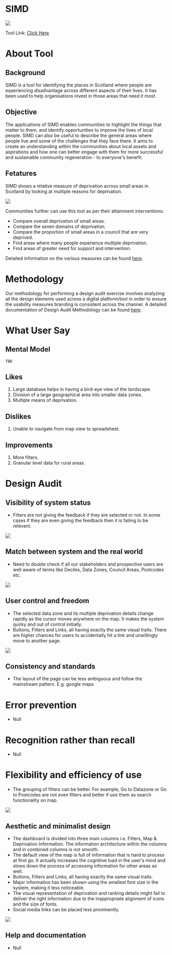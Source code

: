 
# SIMD

![](https://lh4.googleusercontent.com/1WWgUrGvOZLZjUQgsM9KxyX_ViwJTMMXHgZ4IA2H-_Tfq8eLx2sZqveQU3QXwQo3Slc1w8U-MwYoZlG9LDxXlU7W_TFQIpkb8u5vEmv67viE-jfCwgS8OOzIP0Ba1JxUhdY6HzI3)

Tool Link: [Click Here](https://simd.scot/#/simd2020/BTTTFTT/9/-4.0000/55.9000/)

# About Tool

## Background

SIMD is a tool for identifying the places in Scotland where people are experiencing disadvantage across different aspects of their lives. It has been used to help organisations invest in those areas that need it most.

## Objective

The applications of SIMD enables communities to highlight the things that matter to them, and identify opportunities to improve the lives of local people. SIMD can also be useful to describe the general areas where people live and some of the challenges that they face there. It aims to create an understanding within the communities about local assets and aspirations and how one can better engage with them for more successful and sustainable community regeneration - to everyone's benefit.

## Fetatures

SIMD shows a relative measure of deprivation across small areas in Scotland by looking at multiple reasons for deprivation.

![](https://lh3.googleusercontent.com/qPQE9GQS0iszB0Nf5UDPNcjk_mHVgdd2qE36kcjXLT0tgFxR4tK0usYWLiroWpgrRVynY_PgBAZ4PQ1_iLxB4VXcz19EcQrZlQ_2bal727XOzuB7uc4wC1LlstlYvsio3w9sWcsk)

Communities further can use this tool as per their attainment interventions:
-   Compare overall deprivation of small areas.
-   Compare the seven domains of deprivation.
-   Compare the proportion of small areas in a council that are very deprived.
-   Find areas where many people experience multiple deprivation.
-   Find areas of greater need for support and intervention.

Detailed information on the various measures can be found [here](https://www.gov.scot/publications/scottish-index-multiple-deprivation-2020/pages/1/).

# Methodology

Our methodology for performing a design audit exercise involves analyzing all the design elements used across a digital platform/tool in order to ensure the usability measures branding is consistent across the channel. A detailed documentation of Design Audit Methodology can be found [here](https://insight-guides.scotxed.net/).

# What User Say

## Mental Model

	TBD

## Likes

1.  Large database helps in having a bird-eye view of the landscape.
2.  Division of a large geographical area into smaller data zones.
3.  Multiple means of deprivation.

## Dislikes

1.  Unable to navigate from map view to spreadsheet.

## Improvements

1.  More filters.
2.  Granular level data for rural areas.

# Design Audit

## Visibility of system status

-   Filters are not giving the feedback if they are selected or not. In some cases if they are even giving the feedback then it is failing to be relevant.
    
![](https://lh6.googleusercontent.com/8PhI4AWjRHHJT2nWDdeG49ZMJIDDuWe3LRrmGmVSkJCxw4_bQPfajn-LWkcBB8_sU641hKJNtIiMBH3yv6zbiVSlWWKGxP1UWId2F2C9NpZhriyP-NlzhEVMfJPrKh2xNrP1vZZ5)

## Match between system and the real world

-   Need to double check if all our stakeholders and prospective users are well aware of terms like Deciles, Data Zones, Council Areas, Postcodes etc.

![](https://lh5.googleusercontent.com/RdK-blOIiyW_lNvydYA45dxwwc740rJ3PRPKk_DTT41XctUFUq4kLW8NL4sEby6DjMsvQGGt7Lf3vMiBzQF1Oj5fzN5Cti7wrxyr1yUGZnsAdHIG2gEqJuSoaONQg88UQ1fKCM7V)

## User control and freedom

-   The selected data zone and its multiple deprivation details change rapidly as the cursor moves anywhere on the map. It makes the system quirky and out of control initially.
-   Buttons, Filters and Links, all having exactly the same visual traits. There are higher chances for users to accidentally hit a link and unwillingly move to another page.

![](https://lh3.googleusercontent.com/AqQf7wgAZlafFagqybjs2Cd5aT9jlQgERkQuTcXfWxYMVZmrVhGKrxZ1lMBf5VtN6HyGDcDNLQ-4iluJVDYLKx2cNxe-aiZStcmA1kuqtF8X0qAeKmWlN2tb--utBjrg9sKqUW59)

## Consistency and standards

-   The layout of the page can be less ambiguous and follow the mainstream pattern. E.g. google maps
 
# Error prevention

-   Null

# Recognition rather than recall

-   Null
   
# Flexibility and efficiency of use

-   The grouping of filters can be better. For example, Go to Datazone or Go to Postcodes are not even filters and better if use them as search functionality on map.

![](https://lh3.googleusercontent.com/JUlXc41maKNVaBOOpAreCR6-89ZJVFDg630vq_pwKy4HAsLiVzcPirS6m5r7ypLv0zVi21ei6kjAKeqxSo8bK0snrrUQQ1x9ZjhojYm3_j9YHf8mQJ03FQNg8RGFGFfyd-2NHRIA)

## Aesthetic and minimalist design

-   The dashboard is divided into three main columns i.e. Filters, Map & Deprivation Information. The information architecture within the columns and in combined columns is not smooth.
-   The default view of the map is full of information that is hard to process at first go. It actually increases the cognitive load in the user's mind and slows down the process of accessing information for other areas as well.
-   Buttons, Filters and Links, all having exactly the same visual traits.
-   Major information has been shown using the smallest font size in the system, making it less noticeable.
-   The visual representation of deprivation and ranking details might fail to deliver the right information due to the inappropriate alignment of icons and the size of fonts.
-   Social media links can be placed less prominently.
    
![](https://lh3.googleusercontent.com/miWiM_x5s6AhBP5swU6dBK1j5U80og-5ZO6pWkCWGCVlrHRdoIlxvSnu6-89N2Eyx30_Hr9AYpX6p6FVHttZ_aPbZW86Y2xC__GIPRgNPRxgbsLs8XjYxgKa2M3IrG-mK1m4oCLI)

## Help and documentation

-   Null
